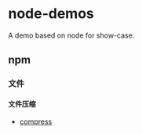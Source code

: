 # node-demos
A demo based on node for show-case.

## npm

### 文件

#### 文件压缩

- [compress](./compress)
